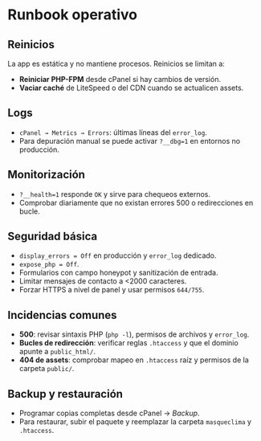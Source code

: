 # Runbook operativo

## Reinicios
La app es estática y no mantiene procesos. Reinicios se limitan a:
- **Reiniciar PHP-FPM** desde cPanel si hay cambios de versión.
- **Vaciar caché** de LiteSpeed o del CDN cuando se actualicen assets.

## Logs
- `cPanel → Metrics → Errors`: últimas líneas del `error_log`.
- Para depuración manual se puede activar `?__dbg=1` en entornos no producción.

## Monitorización
- `?__health=1` responde `OK` y sirve para chequeos externos.
- Comprobar diariamente que no existan errores 500 o redirecciones en bucle.

## Seguridad básica
- `display_errors = Off` en producción y `error_log` dedicado.
- `expose_php = Off`.
- Formularios con campo honeypot y sanitización de entrada.
- Limitar mensajes de contacto a <2000 caracteres.
- Forzar HTTPS a nivel de panel y usar permisos `644/755`.

## Incidencias comunes
- **500**: revisar sintaxis PHP (`php -l`), permisos de archivos y `error_log`.
- **Bucles de redirección**: verificar reglas `.htaccess` y que el dominio apunte a `public_html/`.
- **404 de assets**: comprobar mapeo en `.htaccess` raíz y permisos de la carpeta `public/`.

## Backup y restauración
- Programar copias completas desde cPanel → *Backup*.
- Para restaurar, subir el paquete y reemplazar la carpeta `masqueclima` y `.htaccess`.
